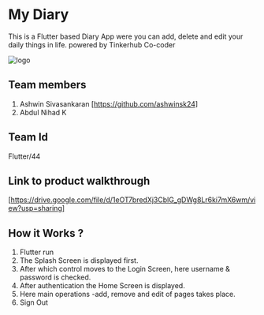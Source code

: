 # My Diary
This is a Flutter based Diary App were you can add, delete and edit your daily things in life.
powered by Tinkerhub Co-coder

![logo](https://user-images.githubusercontent.com/71746986/157914385-32116e23-d9a3-4739-9e6c-720d02ba174f.png)

## Team members
1. Ashwin Sivasankaran [https://github.com/ashwinsk24]
2. Abdul Nihad K 

## Team Id
Flutter/44

## Link to product walkthrough
[https://drive.google.com/file/d/1eOT7bredXj3CblG_gDWg8Lr6ki7mX6wm/view?usp=sharing]

## How it Works ?
1. Flutter run
2. The Splash Screen is displayed first.
3. After which control moves to the Login Screen, here username & password is checked.
4. After authentication the Home Screen is displayed.
5. Here main operations -add, remove and edit of pages takes place.
6. Sign Out 
